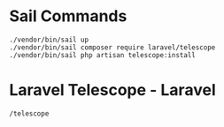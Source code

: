 # Sail Commands

    ./vendor/bin/sail up
    ./vendor/bin/sail composer require laravel/telescope
    ./vendor/bin/sail php artisan telescope:install

# Laravel Telescope - Laravel

    /telescope